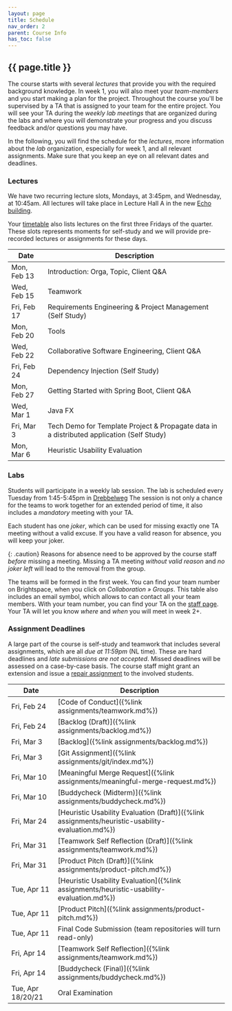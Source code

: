 ```yaml
---
layout: page
title: Schedule
nav_order: 2
parent: Course Info
has_toc: false
---
```


## {{ page.title }}

The course starts with several *lectures* that provide you with the required background knowledge.
In week 1, you will also meet your *team-members* and you start making a plan for the project.
Throughout the course you'll be supervised by a TA that is assigned to your team for the entire project. 
You will see your TA during the *weekly lab meetings* that are organized during the labs and where you will demonstrate your progress and you discuss feedback and/or questions you may have.

In the following, you will find the schedule for the *lectures*, more information about the *lab* organization, especially for week 1, and all relevant assignments.
Make sure that you keep an eye on all relevant dates and deadlines.

### Lectures

We have two recurring lecture slots, Mondays, at 3:45pm, and Wednesday, at 10:45am.
All lectures will take place in Lecture Hall A in the new [Echo building](https://map.tudelftcampus.nl/poi/echo/).

Your [timetable](https://mytimetable.tudelft.nl/schedule) also lists lectures on the first three Fridays of the quarter.
These slots represents moments for self-study and we will provide pre-recorded lectures or assignments for these days.


| Date | Description |
| --- | --- |
| Mon, Feb 13 | Introduction: Orga, Topic, Client Q&A |
| Wed, Feb 15 | Teamwork |
| Fri, Feb 17 | Requirements Engineering & Project Management (Self Study) |
| Mon, Feb 20 | Tools |
| Wed, Feb 22 | Collaborative Software Engineering, Client Q&A |
| Fri, Feb 24 | Dependency Injection (Self Study) |
| Mon, Feb 27 | Getting Started with Spring Boot, Client Q&A |
| Wed, Mar 1 | Java FX |
| Fri, Mar 3 | Tech Demo for Template Project & Propagate data in a distributed application (Self Study) |
| Mon, Mar 6 | Heuristic Usability Evaluation |

### Labs

Students will participate in a weekly lab session.
The lab is scheduled every Tuesday from 1:45-5:45pm in [Drebbelweg](https://spacefinder.tudelft.nl/nl/gebouwen/35-dw/)
The session is not only a chance for the teams to work together for an extended period of time, it also includes a *mandatory* meeting with your TA.

Each student has one *joker*, which can be used for missing exactly one TA meeting without a valid excuse.
If you have a valid reason for absence, you will keep your joker.

{: .caution}
Reasons for absence need to be approved by the course staff *before* missing a meeting.
Missing a TA meeting *without valid reason* and *no joker left* will lead to the removal from the group.

The teams will be formed in the first week.
You can find your team number on Brightspace, when you click on *Collaboration » Groups*.
This table also includes an email symbol, which allows to can contact all your team members.
With your team number, you can find your TA on the [staff page]({{site.baseurl}}/course_info/staff/).
Your TA will let you know *where* and *when* you will meet in week 2+.


### Assignment Deadlines

A large part of the course is self-study and teamwork that includes several assignments, which are all *due at 11:59pm* (NL time).
These are hard deadlines and *late submissions are not accepted*.
Missed deadlines will be assessed on a case-by-case basis.
The course staff might grant an extension and issue a [repair assignment]({{site.baseurl}}/assignments/repair/) to the involved students.

| Date | Description |
| --- | --- |
| Fri, Feb 24 | [Code of Conduct]({%link assignments/teamwork.md%}) |
| Fri, Feb 24 | [Backlog (Draft)]({%link assignments/backlog.md%}) |
| Fri, Mar 3 | [Backlog]({%link assignments/backlog.md%}) |
| Fri, Mar 3 | [Git Assignment]({%link assignments/git/index.md%}) |
| Fri, Mar 10 | [Meaningful Merge Request]({%link assignments/meaningful-merge-request.md%}) |
| Fri, Mar 10 | [Buddycheck (Midterm)]({%link assignments/buddycheck.md%}) |
| Fri, Mar 24 | [Heuristic Usability Evaluation (Draft)]({%link assignments/heuristic-usability-evaluation.md%}) |
| Fri, Mar 31 | [Teamwork Self Reflection (Draft)]({%link assignments/teamwork.md%}) |
| Fri, Mar 31 | [Product Pitch (Draft)]({%link assignments/product-pitch.md%}) |
| Tue, Apr 11 | [Heuristic Usability Evaluation]({%link assignments/heuristic-usability-evaluation.md%}) |
| Tue, Apr 11 | [Product Pitch]({%link assignments/product-pitch.md%}) |
| Tue, Apr 11 | Final Code Submission (team repositories will turn read-only) |
| Fri, Apr 14 | [Teamwork Self Reflection]({%link assignments/teamwork.md%}) |
| Fri, Apr 14 | [Buddycheck (Final)]({%link assignments/buddycheck.md%}) |
| Tue, Apr 18/20/21 | Oral Examination |

[1]: https://tudelft.zoom.us/j/95383570121?pwd=djZvYnpTNlN6Mkd5T2NBYTNpS0pudz09

